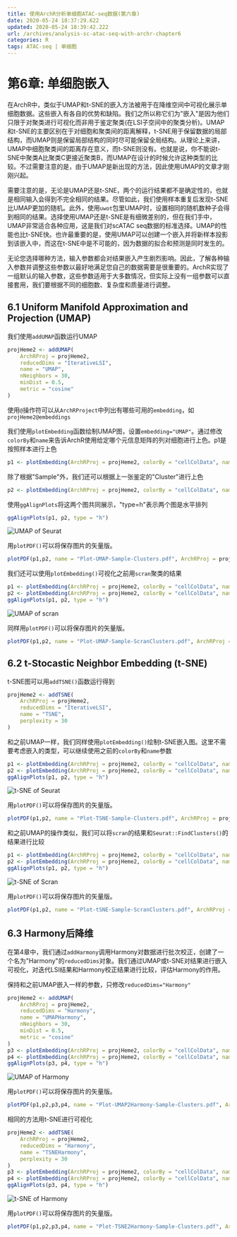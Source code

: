 ```yaml
---
title: 使用ArchR分析单细胞ATAC-seq数据(第六章)
date: 2020-05-24 18:37:29.622
updated: 2020-05-24 18:39:42.222
url: /archives/analysis-sc-atac-seq-with-archr-chapter6
categories: R
tags: ATAC-seq | 单细胞
---
```


# 第6章: 单细胞嵌入

在ArchR中，类似于UMAP和t-SNE的嵌入方法被用于在降维空间中可视化展示单细胞数据。这些嵌入有各自的优势和缺陷。我们之所以称它们为"嵌入"是因为他们只限于对聚类进行可视化而非用于鉴定聚类(在LSI子空间中的聚类分析)。UMAP和t-SNE的主要区别在于对细胞和聚类间的距离解释，t-SNE用于保留数据的局部结构，而UMAP则是保留局部结构的同时尽可能保留全局结构。从理论上来讲，UMAP中细胞聚类间的距离存在意义，而t-SNE则没有。也就是说，你不能说t-SNE中聚类A比聚类C更接近聚类B，而UMAP在设计的时候允许这种类型的比较。不过需要注意的是，由于UMAP是新出现的方法，因此使用UMAP的文章才刚刚兴起。

需要注意的是，无论是UMAP还是t-SNE，两个的运行结果都不是确定性的，也就是相同输入会得到不完全相同的结果。尽管如此，我们使用样本重复后发现t-SNE比UMAP更加的随机。此外，使用`uwot`包里UMAP时，设置相同的随机数种子会得到相同的结果。选择使用UMAP还是t-SNE是有细微差别的，但在我们手中，UMAP非常适合各种应用，这是我们对scATAC seq数据的标准选择。UMAP的性能也比t-SNE快。也许最重要的是，使用UMAP可以创建一个嵌入并将新样本投影到该嵌入中，而这在t-SNE中是不可能的，因为数据的拟合和预测是同时发生的。

无论您选择哪种方法，输入参数都会对结果嵌入产生剧烈影响。因此，了解各种输入参数并调整这些参数以最好地满足您自己的数据需要是很重要的。ArchR实现了一组默认的输入参数，这些参数适用于大多数情况，但实际上没有一组参数可以直接套用，我们要根据不同的细胞数、复杂度和质量进行调整。

## 6.1 Uniform Manifold Approximation and Projection (UMAP)

我们使用`addUMAP`函数运行UMAP

```r
projHeme2 <- addUMAP(
    ArchRProj = projHeme2, 
    reducedDims = "IterativeLSI", 
    name = "UMAP", 
    nNeighbors = 30, 
    minDist = 0.5, 
    metric = "cosine"
)
```

使用`@`操作符可以从`ArchRProject`中列出有哪些可用的`embedding`，如`projHeme2@embeddings`

我们使用`plotEmbedding`函数绘制UMAP图，设置`embedding="UMAP"`。通过修改`colorBy`和`name`来告诉ArchR使用给定哪个元信息矩阵的列对细胞进行上色。p1是按照样本进行上色

```r
p1 <- plotEmbedding(ArchRProj = projHeme2, colorBy = "cellColData", name = "Sample", embedding = "UMAP")
```

除了根据"Sample"外，我们还可以根据上一张鉴定的"Cluster"进行上色

```r
p2 <- plotEmbedding(ArchRProj = projHeme2, colorBy = "cellColData", name = "Clusters", embedding = "UMAP")
```

使用`ggAlignPlots`将这两个图共同展示，"type=h"表示两个图是水平排列

```r
ggAlignPlots(p1, p2, type = "h")
```

![UMAP of Seurat](https://halo-1252249331.cos.ap-shanghai.myqcloud.com/upload/2020/05/image-b23887afd69d49d7911e95dda3454337.png)

用`plotPDF()`可以将保存图片的矢量版。

```r
plotPDF(p1,p2, name = "Plot-UMAP-Sample-Clusters.pdf", ArchRProj = projHeme2, addDOC = FALSE, width = 5, height = 5)
```

我们还可以使用`plotEmbedding()`可视化之前用`scran`聚类的结果

```r
p1 <- plotEmbedding(ArchRProj = projHeme2, colorBy = "cellColData", name = "Sample", embedding = "UMAP")
p2 <- plotEmbedding(ArchRProj = projHeme2, colorBy = "cellColData", name = "ScranClusters", embedding = "UMAP")
ggAlignPlots(p1, p2, type = "h")
```

![UMAP of scran](https://halo-1252249331.cos.ap-shanghai.myqcloud.com/upload/2020/05/image-d2116752bc394216ac398287dea3c486.png)

同样用`plotPDF()`可以将保存图片的矢量版。

```r
plotPDF(p1,p2, name = "Plot-UMAP-Sample-ScranClusters.pdf", ArchRProj = projHeme2, addDOC = FALSE, width = 5, height = 5)
```

## 6.2 t-Stocastic Neighbor Embedding (t-SNE)

t-SNE图可以用`addTSNE()`函数运行得到

```r
projHeme2 <- addTSNE(
    ArchRProj = projHeme2, 
    reducedDims = "IterativeLSI", 
    name = "TSNE", 
    perplexity = 30
)
```

和之前UMAP一样，我们同样使用`plotEmbedding()`绘制t-SNE嵌入图。这里不需要考虑嵌入的类型，可以继续使用之前的`colorBy`和`name`参数

```r
p1 <- plotEmbedding(ArchRProj = projHeme2, colorBy = "cellColData", name = "Sample", embedding = "TSNE")
p2 <- plotEmbedding(ArchRProj = projHeme2, colorBy = "cellColData", name = "Clusters", embedding = "TSNE")
ggAlignPlots(p1, p2, type = "h")
```


![t-SNE of Seurat](https://halo-1252249331.cos.ap-shanghai.myqcloud.com/upload/2020/05/image-5fe75a907040457f8d17d4901853d90e.png)

用`plotPDF()`可以将保存图片的矢量版。

```r
plotPDF(p1,p2, name = "Plot-TSNE-Sample-Clusters.pdf", ArchRProj = projHeme2, addDOC = FALSE, width = 5, height = 5)
```

和之前UMAP的操作类似，我们可以将`scran`的结果和`Seurat::FindClusters()`的结果进行比较

```r
p1 <- plotEmbedding(ArchRProj = projHeme2, colorBy = "cellColData", name = "Sample", embedding = "TSNE")
p2 <- plotEmbedding(ArchRProj = projHeme2, colorBy = "cellColData", name = "ScranClusters", embedding = "TSNE")
ggAlignPlots(p1, p2, type = "h")
```

![t-SNE of Scran](https://halo-1252249331.cos.ap-shanghai.myqcloud.com/upload/2020/05/image-1afcd4800aa44715b51395f09f109ffc.png)

用`plotPDF()`可以将保存图片的矢量版。

```r
plotPDF(p1,p2, name = "Plot-tSNE-Sample-ScranClusters.pdf", ArchRProj = projHeme2, addDOC = FALSE, width = 5, height = 5)
```

## 6.3 Harmony后降维

在第4章中，我们通过`addHarmony`调用Harmony对数据进行批次校正，创建了一个名为"Harmony"的`reducedDims`对象。我们通过UMAP或t-SNE对结果进行嵌入可视化，对迭代LSI结果和Harmony校正结果进行比较，评估Harmony的作用。

保持和之前UMAP嵌入一样的参数，只修改`reducedDims="Harmony"`

```r
projHeme2 <- addUMAP(
    ArchRProj = projHeme2, 
    reducedDims = "Harmony", 
    name = "UMAPHarmony", 
    nNeighbors = 30, 
    minDist = 0.5, 
    metric = "cosine"
)
p3 <- plotEmbedding(ArchRProj = projHeme2, colorBy = "cellColData", name = "Sample", embedding = "UMAPHarmony")
p4 <- plotEmbedding(ArchRProj = projHeme2, colorBy = "cellColData", name = "Clusters", embedding = "UMAPHarmony")
ggAlignPlots(p3, p4, type = "h")
```

![UMAP of Harmony](https://halo-1252249331.cos.ap-shanghai.myqcloud.com/upload/2020/05/image-47977d6cde0b411991a8f6827bc57114.png)

用`plotPDF()`可以将保存图片的矢量版。

```r
plotPDF(p1,p2,p3,p4, name = "Plot-UMAP2Harmony-Sample-Clusters.pdf", ArchRProj = projHeme2, addDOC = FALSE, width = 5, height = 5)
```

相同的方法用t-SNE进行可视化

```r
projHeme2 <- addTSNE(
    ArchRProj = projHeme2, 
    reducedDims = "Harmony", 
    name = "TSNEHarmony", 
    perplexity = 30
)
p3 <- plotEmbedding(ArchRProj = projHeme2, colorBy = "cellColData", name = "Sample", embedding = "TSNEHarmony")
p4 <- plotEmbedding(ArchRProj = projHeme2, colorBy = "cellColData", name = "Clusters", embedding = "TSNEHarmony")
ggAlignPlots(p3, p4, type = "h")
```

![t-SNE of Harmony](https://halo-1252249331.cos.ap-shanghai.myqcloud.com/upload/2020/05/image-63300928b3f249d8805920f0d40a62d0.png)

用`plotPDF()`可以将保存图片的矢量版。

```r
plotPDF(p1,p2,p3,p4, name = "Plot-TSNE2Harmony-Sample-Clusters.pdf", ArchRProj = projHeme2, addDOC = FALSE, width = 5, height = 5)
```

